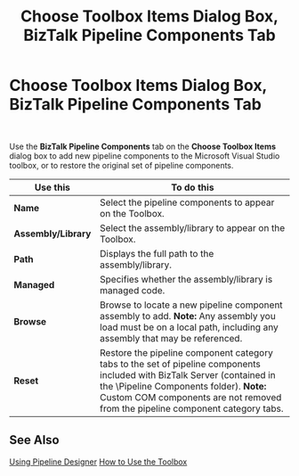 ﻿---
title: Choose Toolbox Items Dialog Box, BizTalk Pipeline Components Tab
TOCTitle: Choose Toolbox Items Dialog Box, BizTalk Pipeline Components Tab
ms:assetid: 413fe923-df14-4ba0-932c-73c7163f9780
ms:mtpsurl: https://msdn.microsoft.com/en-us/library/Aa559784(v=BTS.80)
ms:contentKeyID: 51527549
ms.date: 08/30/2017
mtps_version: v=BTS.80
f1_keywords:
- VS.chooseitems.BizTalk_Pipeline_Components
- bts10.pipelines.toolbox.customize
---

# Choose Toolbox Items Dialog Box, BizTalk Pipeline Components Tab

 

Use the **BizTalk Pipeline Components** tab on the **Choose Toolbox Items** dialog box to add new pipeline components to the Microsoft Visual Studio toolbox, or to restore the original set of pipeline components.

<table>
<thead>
<tr class="header">
<th>Use this</th>
<th>To do this</th>
</tr>
</thead>
<tbody>
<tr class="odd">
<td><strong>Name</strong></td>
<td>Select the pipeline components to appear on the Toolbox.</td>
</tr>
<tr class="even">
<td><strong>Assembly/Library</strong></td>
<td>Select the assembly/library to appear on the Toolbox.</td>
</tr>
<tr class="odd">
<td><strong>Path</strong></td>
<td>Displays the full path to the assembly/library.</td>
</tr>
<tr class="even">
<td><strong>Managed</strong></td>
<td>Specifies whether the assembly/library is managed code.</td>
</tr>
<tr class="odd">
<td><strong>Browse</strong></td>
<td>Browse to locate a new pipeline component assembly to add. <strong>Note:</strong> Any assembly you load must be on a local path, including any assembly that may be referenced.</td>
</tr>
<tr class="even">
<td><strong>Reset</strong></td>
<td>Restore the pipeline component category tabs to the set of pipeline components included with BizTalk Server (contained in the \Pipeline Components folder). <strong>Note:</strong> Custom COM components are not removed from the pipeline component category tabs.</td>
</tr>
</tbody>
</table>


## See Also

[Using Pipeline Designer](https://msdn.microsoft.com/en-us/library/aa578392\(v=bts.80\))  
[How to Use the Toolbox](https://msdn.microsoft.com/en-us/library/aa560943\(v=bts.80\))

